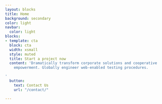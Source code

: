 ```yaml
---
layout: blocks
title: Home
background: secondary
color: light
navbar:
  color: light
blocks:
- template: cta
  block: cta
  width: xsmall
  style: muted
  title: Start a project now
  content: 'Dramatically transform corporate solutions and cooperative methods of
    empowerment. Globally engineer web-enabled testing procedures.

'
  button:
    text: Contact Us
    url: "/contact/"

---
```

